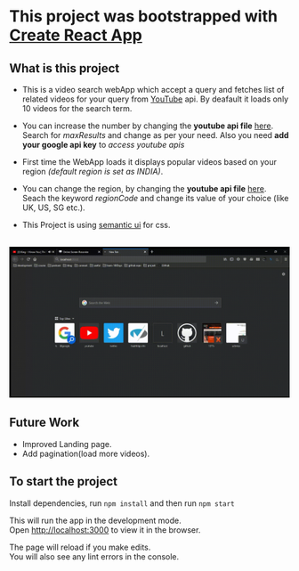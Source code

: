 # This project was bootstrapped with [Create React App](https://github.com/facebook/create-react-app)

## What is this project

* This is a video search webApp which accept a query and fetches list of related videos for your query from [YouTube](https://developers.google.com/youtube/v3/docs/) api. By deafault it loads only 10 videos for the search term.

* You can increase the number by changing the **youtube api file** [here](/video-search-app/src/api/youtube.js). Search for *maxResults* and change as per your need. Also you need **add your google api key** to *access youtube apis*

* First time the WebApp loads it displays popular videos based on your region *(default region is set as INDIA)*.

* You can change the region, by changing the **youtube api file** [here](/src/api/youtube.js). Seach the keyword *regionCode* and change its value of your choice (like UK, US, SG etc.).

* This Project is using [semantic ui](https://semantic-ui.com/) for css.<br /><br />

![WebApp](app.gif)

## Future Work

* Improved Landing page.
* Add pagination(load more videos).

## To start the project

Install dependencies, run `npm install` and then run `npm start`

This will run the app in the development mode.<br />
Open [http://localhost:3000](http://localhost:3000) to view it in the browser.

The page will reload if you make edits.<br />
You will also see any lint errors in the console.
